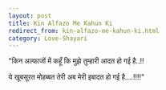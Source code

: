 ```yaml
---
layout: post
title: Kin Alfazo Me Kahun Ki
redirect_from: kin-alfazo-me-kahun-ki.html
category: Love-Shayari
---
```

"किन अल्फाजों में कहूँ कि मुझे तुम्हारी आदत हो गई है..!! 

ये खूबसूरत मोहब्बत तेरी अब मेरी इबादत हो गई है....!!!!"